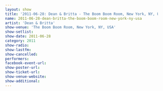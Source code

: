 ```yaml
---
layout: show
title: '2011-06-28: Dean & Britta - The Boom Boom Room, New York, NY, USA'
name: 2011-06-28-dean-britta-the-boom-boom-room-new-york-ny-usa
artist: 'Dean & Britta'
show-venue: 'The Boom Boom Room, New York, NY, USA'
show-setlist: 
show-date: 2011-06-28
category: 2011
show-radio: 
show-lastfm: 
show-cancelled: 
performers: 
facebook-event-url: 
show-poster-url: 
show-ticket-url: 
show-venue-website: 
show-additional: 
---
```


 